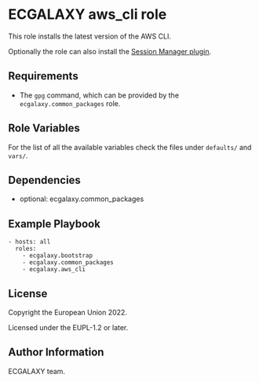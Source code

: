 ECGALAXY aws_cli role
=====================

This role installs the latest version of the AWS CLI.

Optionally the role can also install the [Session Manager plugin](https://docs.aws.amazon.com/systems-manager/latest/userguide/session-manager-working-with-install-plugin.html).

Requirements
------------

- The `gpg` command, which can be provided by the `ecgalaxy.common_packages` role.

Role Variables
--------------

For the list of all the available variables check the files under `defaults/` and `vars/`.

Dependencies
------------

- optional: ecgalaxy.common_packages

Example Playbook
----------------

    - hosts: all
      roles:
        - ecgalaxy.bootstrap
        - ecgalaxy.common_packages
        - ecgalaxy.aws_cli

License
-------

Copyright the European Union 2022.

Licensed under the EUPL-1.2 or later.

Author Information
------------------

ECGALAXY team.

